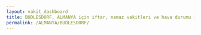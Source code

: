 ```yaml
---
layout: vakit_dashboard
title: BUDLESDORF, ALMANYA için iftar, namaz vakitleri ve hava durumu - ilçe/eyalet seç
permalink: /ALMANYA/BUDLESDORF/
---
```


<script type="text/javascript">
  var GLOBAL_COUNTRY = 'ALMANYA';
  var GLOBAL_CITY = 'BUDLESDORF';
  var GLOBAL_STATE = '';
  var lat = 72;
  var lon = 21;
</script>

